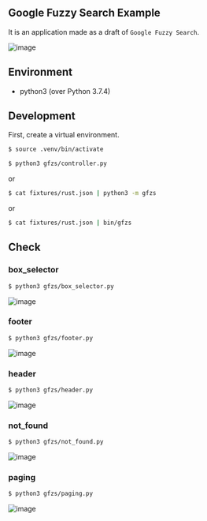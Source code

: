 ## Google Fuzzy Search Example

It is an application made as a draft of `Google Fuzzy Search`.

![image](https://user-images.githubusercontent.com/11146767/104926910-1b473880-59e4-11eb-88d4-a2d729866bfa.png)

## Environment

- python3 (over Python 3.7.4)

## Development

First, create a virtual environment.

```bash
$ source .venv/bin/activate
```

```bash
$ python3 gfzs/controller.py
```

or

```bash
$ cat fixtures/rust.json | python3 -m gfzs
```

or

```bash
$ cat fixtures/rust.json | bin/gfzs
```

## Check

### box_selector

```bash
$ python3 gfzs/box_selector.py
```

![image](https://user-images.githubusercontent.com/11146767/104927269-8e50af00-59e4-11eb-8fcf-8b18f4db4420.png)

### footer

```bash
$ python3 gfzs/footer.py
```

![image](https://user-images.githubusercontent.com/11146767/104927398-b93b0300-59e4-11eb-99a8-5b1e85dc000d.png)

### header

```bash
$ python3 gfzs/header.py
```

![image](https://user-images.githubusercontent.com/11146767/104927550-ed162880-59e4-11eb-8d5c-efca84c58ea6.png)

### not_found

```bash
$ python3 gfzs/not_found.py
```

![image](https://user-images.githubusercontent.com/11146767/104927669-0d45e780-59e5-11eb-9dc8-76baec0c04ac.png)


### paging

```bash
$ python3 gfzs/paging.py
```

![image](https://user-images.githubusercontent.com/11146767/104927802-36667800-59e5-11eb-9afb-2b3386c4d8c6.png)

